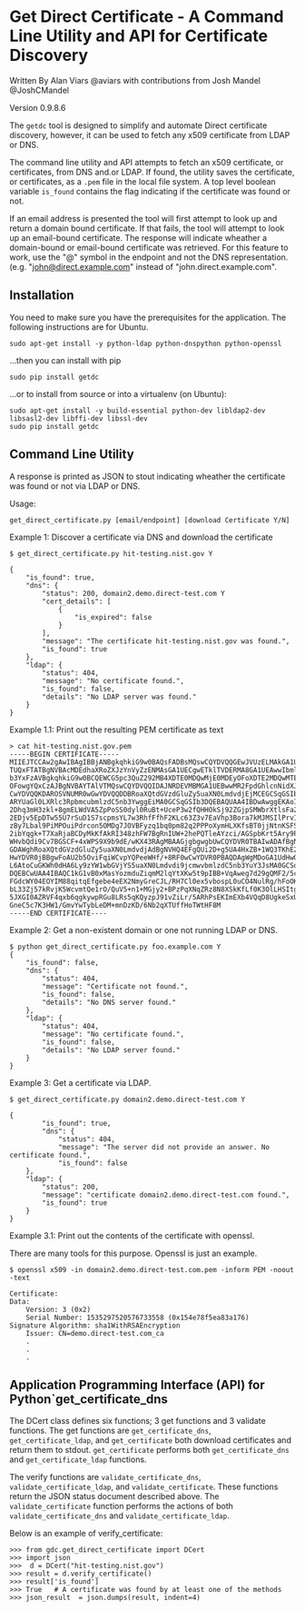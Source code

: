 Get Direct Certificate - A Command Line Utility and API for Certificate Discovery
=================================================================================

Written By Alan Viars @aviars with contributions from Josh Mandel @JoshCMandel 

Version 0.9.8.6

The `getdc` tool is designed to simplify and automate Direct certificate
discovery, however, it can be used to fetch any x509 certificate from LDAP
or DNS.

The command line utility and API attempts to fetch an x509 
certificate, or certificates, from DNS and.or LDAP.  If found, the utility
saves the certificate, or certificates, as a `.pem` file in the local file
system. A top level boolean variable `is_found` contains the flag indicating
if the certificate was found or not.

If an email address is presented the tool will first attempt to look up and
return a domain bound certificate.  If that fails, the tool will attempt to
look up an email-bound certificate. The response will indicate wheather a
domain-bound or email-bound certificate was retrieved. For this feature to work,
use the "@" symbol in the endpoint and not the DNS representation.
(e.g. "john@direct.example.com" instead of "john.direct.example.com".


Installation
------------

You need to make sure you have the prerequisites for the application.
The following instructions are for Ubuntu.

    sudo apt-get install -y python-ldap python-dnspython python-openssl

...then you can install with pip

    sudo pip install getdc

...or to install from source or into a virtualenv (on Ubuntu):


    sudo apt-get install -y build-essential python-dev libldap2-dev libsasl2-dev libffi-dev libssl-dev 
    sudo pip install getdc



Command Line Utility
--------------------

A response is printed as JSON to stout indicating wheather the certificate was found or
not via LDAP or DNS.

Usage:
    
    
    get_direct_certificate.py [email/endpoint] [download Certificate Y/N]

Example 1: Discover a certificate via DNS and download the certificate

    $ get_direct_certificate.py hit-testing.nist.gov Y
    
    {
        "is_found": true, 
        "dns": {
            "status": 200, domain2.demo.direct-test.com Y
            "cert_details": [
                {
                    "is_expired": false
                }
            ], 
            "message": "The certificate hit-testing.nist.gov was found.", 
            "is_found": true
        }, 
        "ldap": {
            "status": 404, 
            "message": "No certificate found.", 
            "is_found": false, 
            "details": "No LDAP server was found."
        }
    }

Example 1.1: Print out the resulting PEM certificate as text

    > cat hit-testing.nist.gov.pem
    -----BEGIN CERTIFICATE-----
    MIIEJTCCAw2gAwIBAgIBBjANBgkqhkiG9w0BAQsFADBsMQswCQYDVQQGEwJVUzELMAkGA1UECAwC
    TUQxFTATBgNVBAcMDEdhaXRoZXJzYnVyZzENMAsGA1UECgwETklTVDERMA8GA1UEAwwIbmlzdC5n
    b3YxFzAVBgkqhkiG9w0BCQEWCG5pc3QuZ292MB4XDTE0MDQwMjE0MDEyOFoXDTE2MDQwMTE0MDEy
    OFowgYQxCzAJBgNVBAYTAlVTMQswCQYDVQQIDAJNRDEVMBMGA1UEBwwMR2FpdGhlcnNidXJnMQ0w
    CwYDVQQKDAROSVNUMR0wGwYDVQQDDBRoaXQtdGVzdGluZy5uaXN0LmdvdjEjMCEGCSqGSIb3DQEJ
    ARYUaGl0LXRlc3RpbmcubmlzdC5nb3YwggEiMA0GCSqGSIb3DQEBAQUAA4IBDwAwggEKAoIBAQDQ
    2Dhq3mH3zkl+8gmELWdVA5ZpPoSS0dyl0RuBt+UceP3w2fQHHOkSj92ZGjpSMWbrXtlsFa2daVGZ
    2EDjv5EpDTw55U7rSuD1S7scpmsYL7w3RhfFfhF2KLc63Z3v7EaVhp3Bora7kMJMSIlPrvIuQFTA
    zBy7Lbal9PiMPOuiPdrcon5OMDg7JOVBFyzq1bq0pm82q2PPPoXymHLXKfsBT0jjNtnKSFSJe12n
    2ibYqgk+T7XaRjaBCDyMkKfAkRI348zhFW7BgRnIUW+2hePQTleAYzci/AGSpbKrt5Ary9PDYCBC
    WHvbQdi9Cv7BGSCF+4xWPS9X9b9dE/wKX43RAgMBAAGjgbgwgbUwCQYDVR0TBAIwADAfBgNVHREE
    GDAWghRoaXQtdGVzdGluZy5uaXN0LmdvdjAdBgNVHQ4EFgQUi2D+g5UA4HxZB+1WQ3TKhE26cEUw
    HwYDVR0jBBgwFoAU2b5OviFqiWCvpYQPeeWHf/+8RF0wCwYDVR0PBAQDAgWgMDoGA1UdHwQzMDEw
    L6AtoCuGKWh0dHA6Ly9zYW1wbGVjYS5uaXN0Lmdvdi9jcmwvbmlzdC5nb3YuY3JsMA0GCSqGSIb3
    DQEBCwUAA4IBAQC1kG1vB0xMasYozmduZiqmM2lqYtXKw5t9pIBB+VqAweg7d29gQMF2/5c6ZKRZ
    FGdcWY04EOYIM88qitqEfgebe4eEX2NmyGreCJL/RH7Cl0ex5vbospL0uCO4NulRg/hFoOKOEkFD
    bL33Zj57kRvjK5WcvmtQe1rO/QuV5+n1+MGjy2+BPzPqXNqZRz8N8XSkKfLf0K3OlLHSItgCrvWo
    5JXGI0AZRVF4qxb6qgkywpRGu8LRs5qKQyzpJ91vZiLr/5ARhPsEKImEXb4VQqD8UgkeSxUHnyQV
    GneC5c7K3HW1/GmvYwTybLeDM+mnDzKD/6Nb2qXTUffHoTWtHF8M
    -----END CERTIFICATE---- 

Example 2: Get a non-existent domain or one not running LDAP or DNS.


    $ python get_direct_certificate.py foo.example.com Y
    {
        "is_found": false, 
        "dns": {
            "status": 404, 
            "message": "Certificate not found.", 
            "is_found": false, 
            "details": "No DNS server found."
        }, 
        "ldap": {
            "status": 404, 
            "message": "No certificate found.", 
            "is_found": false, 
            "details": "No LDAP server found."
        }
    }

Example 3: Get a certificate via LDAP.

    $ get_direct_certificate.py domain2.demo.direct-test.com Y
    
    {
            "is_found": true, 
            "dns": {
                "status": 404, 
                "message": "The server did not provide an answer. No certificate found.", 
                "is_found": false
        }, 
        "ldap": {
            "status": 200, 
            "message": "certificate domain2.demo.direct-test.com found.", 
            "is_found": true
        }
    }

Example 3.1: Print out the contents of the certificate with openssl.

There are many tools for this purpose. Openssl is just an example.

    $ openssl x509 -in domain2.demo.direct-test.com.pem -inform PEM -noout -text

    Certificate:
    Data:
        Version: 3 (0x2)
        Serial Number: 1535297520576733558 (0x154e78f5ea83a176)
    Signature Algorithm: sha1WithRSAEncryption
        Issuer: CN=demo.direct-test.com_ca
        .
        .
        .



Application Programming Interface (API) for Python`get_certificate_dns
----------------------------------------------------------------------

The DCert class defines six functions; 3 get functions and 3 validate functions. 
The get functions are `get_certificate_dns`, `get_certificate_ldap`, and
`get_certificate`
both download certificates and return them to stdout.  `get_certificate` performs both
`get_certificate_dns` and `get_certificate_ldap` functions.

The verify functions are `validate_certificate_dns`, `validate_certificate_ldap`, and
`validate_certificate`. These functions return the JSON status document described above.
The `validate_certificate` function performs the actions of both
`validate_certificate_dns` and `validate_certificate_ldap`.


Below is an example of verify_certificate: 


    >>> from gdc.get_direct_certificate import DCert
    >>> import json
    >>>  d = DCert("hit-testing.nist.gov")
    >>> result = d.verify_certificate()
    >>> result['is_found']
    >>> True   # A certificate was found by at least one of the methods
    >>> json_result  = json.dumps(result, indent=4)
